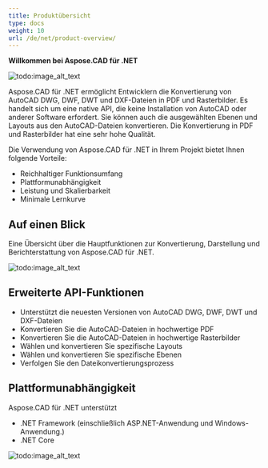 ```yaml
---
title: Produktübersicht
type: docs
weight: 10
url: /de/net/product-overview/
---
```


**Willkommen bei Aspose.CAD für .NET**

![todo:image_alt_text](product-overview_1)

Aspose.CAD für .NET ermöglicht Entwicklern die Konvertierung von AutoCAD DWG, DWF, DWT und DXF-Dateien in PDF und Rasterbilder. Es handelt sich um eine native API, die keine Installation von AutoCAD oder anderer Software erfordert. Sie können auch die ausgewählten Ebenen und Layouts aus den AutoCAD-Dateien konvertieren. Die Konvertierung in PDF und Rasterbilder hat eine sehr hohe Qualität.

Die Verwendung von Aspose.CAD für .NET in Ihrem Projekt bietet Ihnen folgende Vorteile:

- Reichhaltiger Funktionsumfang
- Plattformunabhängigkeit
- Leistung und Skalierbarkeit
- Minimale Lernkurve

## **Auf einen Blick**
Eine Übersicht über die Hauptfunktionen zur Konvertierung, Darstellung und Berichterstattung von Aspose.CAD für .NET.

![todo:image_alt_text](/_assets/product-overview_2.png)
## **Erweiterte API-Funktionen**
- Unterstützt die neuesten Versionen von AutoCAD DWG, DWF, DWT und DXF-Dateien
- Konvertieren Sie die AutoCAD-Dateien in hochwertige PDF
- Konvertieren Sie die AutoCAD-Dateien in hochwertige Rasterbilder
- Wählen und konvertieren Sie spezifische Layouts
- Wählen und konvertieren Sie spezifische Ebenen
- Verfolgen Sie den Dateikonvertierungsprozess
## **Plattformunabhängigkeit**
Aspose.CAD für .NET unterstützt

- .NET Framework (einschließlich ASP.NET-Anwendung und Windows-Anwendung.)
- .NET Core

![todo:image_alt_text](/_assets/product-overview_3.png)
